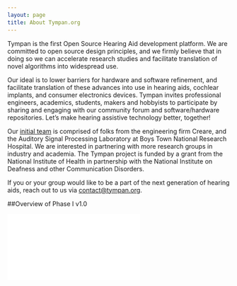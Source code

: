 ```yaml
---
layout: page
title: About Tympan.org
---
```


Tympan is the first Open Source Hearing Aid development platform. We are
committed to open source design principles, and we firmly believe that in doing
so we can accelerate research studies and facilitate translation of novel
algorithms into widespread use.

Our ideal is to lower barriers for hardware and software refinement, and
facilitate translation of these advances into use in hearing aids, cochlear
implants, and consumer electronics devices. Tympan invites professional
engineers, academics, students, makers and hobbyists to participate by sharing
and engaging with our community forum and software/hardware repositories. Let’s
make hearing assistive technology better, together!

Our [initial team](/who) is comprised of folks from the engineering firm
Creare, and the Auditory Signal Processing Laboratory at Boys Town National
Research Hospital.   We are interested in partnering with more research groups
in industry and academia.  The Tympan project is funded by a grant from the
National Institute of Health in partnership with the National Institute on
Deafness and other Communication Disorders. 

If you or your group would like to be a part of the next generation of hearing
aids, reach out to us via contact@tympan.org.


##Overview of Phase I v1.0

![](img/AAS_poster.pdf)  
